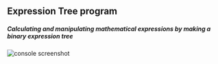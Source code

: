 ## Expression Tree program
##### Calculating and manipulating mathematical expressions by making a binary expression tree
![console screenshot](https://photos.google.com/album/AF1QipOG44aD9iWk7HdXE2-Ey6bJH-dqowgZlcD2TQnc/photo/AF1QipM9-wSBz8aZeyBpua-H3ytcSHX9jjm7AQbZlrld)
